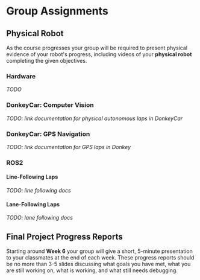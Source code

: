 # Group Assignments

## Physical Robot
As the course progresses your group will be required to present physical evidence of your robot's progress, including videos of your **physical robot** completing the given objectives.

### Hardware
*TODO*

### DonkeyCar: Computer Vision 
*TODO: link documentation for physical autonomous laps in DonkeyCar*

### DonkeyCar: GPS Navigation
*TODO: link documentation for GPS laps in Donkey*

### ROS2
#### Line-Following Laps
*TODO: line following docs*

#### Lane-Following Laps
*TODO: lane following docs*


## Final Project Progress Reports
Starting around **Week 6** your group will give a short, 5-minute presentation to your classmates at the end of each week. These progress reports should be no more than 3-5 slides discussing what goals you have met, what you are still working on, what is working, and what still needs debugging.


